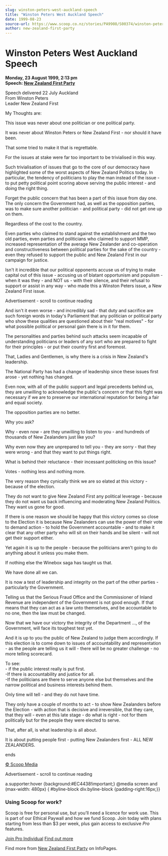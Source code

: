 ```yaml
---
slug: winston-peters-west-auckland-speech
title: "Winston Peters West Auckland Speech"
date: 1999-08-23
source-url: https://www.scoop.co.nz/stories/PA9908/S00374/winston-peters-west-auckland-speech.htm
author: new-zealand-first-party
---
```

Winston Peters West Auckland Speech
===================================

**Monday, 23 August 1999, 2:13 pm**  
**Speech: [New Zealand First Party](https://info.scoop.co.nz/New_Zealand_First_Party)**

Speech delivered 22 July Auckland  
From Winston Peters  
Leader New Zealand First

My Thoughts are:

This issue was never about one politician or one political party.

It was never about Winston Peters or New Zealand First - nor should it have been.

That some tried to make it that is regrettable.

For the issues at stake were far too important to be trivialised in this way.

Such trivialisation of issues that go to the core of our democracy have highlighted some of the worst aspects of New Zealand Politics today. In particular, the tendency of politicians to play the man instead of the issue - to put petty political point scoring above serving the public interest - and doing the right thing.

Forget the public concern that has been a part of this issue from day one. The only concern the Government had, as well as the opposition parties, was to make sure another politician - and political party - did not get one up on them.

Regardless of the cost to the country.

Even parties who claimed to stand against the establishment and the two old parties, even parties and politicians who claimed to support MMP, increased representation of the average New Zealander and co-operation and constructiveness between political parties for the sake of the country - even they refused to support the public and New Zealand First in our campaign for justice.

Isn't it incredible that our political opponents accuse us of trying to make capital out of this issue - accusing us of blatant opportunism and populism - when it was they - and NOT us - with their silence, and their refusal to support or assist in any way - who made this a Winston Peters issue, a New Zealand First issue.

Advertisement - scroll to continue reading





And isn't it even worse - and incredibly sad - that duty and sacrifice are such foreign words in today's Parliament that any politician or political party who show these qualities are questioned about their "real motives" - for what possible political or personal gain there is in it for them.

The personalities and parties behind such attacks seem incapable of understanding politicians or leaders of any sort who are prepared to fight for their principles - or put their country first and foremost.

That, Ladies and Gentlemen, is why there is a crisis in New Zealand's leadership.

The National Party has had a change of leadership since these issues first arose - yet nothing has changed.

Even now, with all of the public support and legal precedents behind us, they are unwilling to acknowledge the public's concern or that this fight was necessary if we are to preserve our international reputation for being a fair and equal society.

The opposition parties are no better.

Why you ask?

Why - even now - are they unwilling to listen to you - and hundreds of thousands of New Zealanders just like you?

Why even now they are unprepared to tell you - they are sorry - that they were wrong - and that they want to put things right.

What is behind their reluctance - their incessant politicking on this issue?

Votes - nothing less and nothing more.

The very reason they cynically think we are so elated at this victory - because of the election.

They do not want to give New Zealand First any political leverage - because they do not want us back influencing and moderating New Zealand Politics. They want us gone for good.

If there is one reason we should be happy that this victory comes so close to the Election it is because New Zealanders can use the power of their vote to demand action - to hold the Government accountable - and to make it clear that any other party who will sit on their hands and be silent - will not get their support either.

Yet again it is up to the people - because the politicians aren't going to do anything about it unless you make them.

If nothing else the Winebox saga has taught us that.

We have done all we can.

It is now a test of leadership and integrity on the part of the other parties - particularly the Government.

Telling us that the Serious Fraud Office and the Commissioner of Inland Revenue are independent of the Government is not good enough. If that means that they can act as a law unto themselves, and be accountable to no one, then the law must be changed.

Now that we have our victory the integrity of the Department …, of the Government, will face its toughest test yet.

And it is up to you the public of New Zealand to judge them accordingly. If this election is to come down to issues of accountability and representation - as the people are telling us it will - there will be no greater challenge - no more telling scorecard.

To see:  
\- if the public interest really is put first.  
\-If there is accountability and justice for all.  
\-If the politicians are there to serve anyone else but themselves and the narrow political and business interests behind them.

Only time will tell - and they do not have time.

They only have a couple of months to act - to show New Zealanders before the Election - with action that is decisive and irreversible, that they care, that they will - even at this late stage - do what is right - not for them politically but for the people they were elected to serve.

That, after all, is what leadership is all about.

It is about putting people first - putting New Zealanders first - ALL NEW ZEALANDERS.

ends

  

[© Scoop Media](http://www.scoop.co.nz/about/terms.html)  

Advertisement - scroll to continue reading



a.supporter:hover {background:#EC4438!important;} @media screen and (max-width: 480px) { #byline-block div.byline-block {padding-right:16px;}}

### Using Scoop for work?

Scoop is free for personal use, but you’ll need a licence for work use. This is part of our Ethical Paywall and how we fund Scoop. Join today with plans starting from less than $3 per week, plus gain access to exclusive _Pro_ features.  
  
[Join Pro Individual](https://pro.scoop.co.nz/Individual/?from=ProIn24) [Find out more](https://pro.scoop.co.nz/using-scoop-for-work/?from=ProIn24)

Find more from [New Zealand First Party](https://info.scoop.co.nz/New_Zealand_First_Party) on InfoPages.